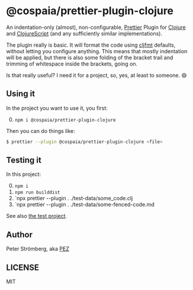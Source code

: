 # @cospaia/prettier-plugin-clojure

An indentation-only (almost), non-configurable, [Prettier](https://prettier.io/) Plugin for [Clojure](https://clojure.org) and [ClojureScript](https://clojurescript.org) (and any sufficiently similar implementations).

The plugin really is basic. It will format the code using [cljfmt](https://github.com/weavejester/cljfmt) defaults, without letting you configure anything. This means that mostly indentation will be applied, but there is also some folding of the bracket trail and trimming of whitespace inside the brackets, going on.

Is that really useful? I need it for a project, so, yes, at least to someone. 😄

## Using it

In the project you want to use it, you first:

0. `npm i @cospaia/prettier-plugin-clojure`

Then you can do things like:

```sh
$ prettier --plugin @cospaia/prettier-plugin-clojure <file>
```

## Testing it

In this project:

0. `npm i`
0. `npm run builddist`
0. `npx prettier --plugin . ./test-data/some_code.clj
0. `npx prettier --plugin . ./test-data/some-fenced-code.md

See also [the test project](./prettier-clojure-test-project/).

## Author

Peter Strömberg, aka [PEZ](https://github.com/PEZ)

## LICENSE

MIT
